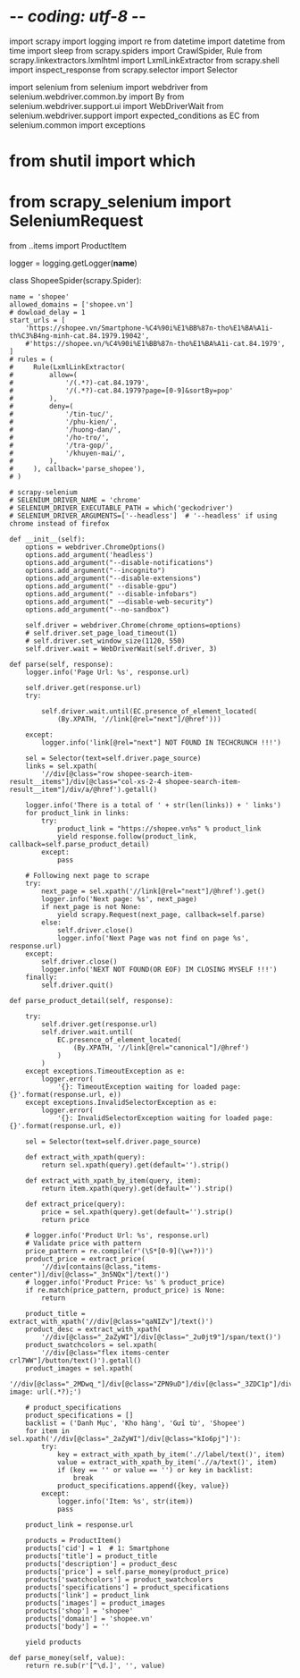 # -*- coding: utf-8 -*-
import scrapy
import logging
import re
from datetime import datetime
from time import sleep
from scrapy.spiders import CrawlSpider, Rule
from scrapy.linkextractors.lxmlhtml import LxmlLinkExtractor
from scrapy.shell import inspect_response
from scrapy.selector import Selector

import selenium
from selenium import webdriver
from selenium.webdriver.common.by import By
from selenium.webdriver.support.ui import WebDriverWait
from selenium.webdriver.support import expected_conditions as EC
from selenium.common import exceptions

# from shutil import which
# from scrapy_selenium import SeleniumRequest

from ..items import ProductItem

logger = logging.getLogger(__name__)


class ShopeeSpider(scrapy.Spider):

    name = 'shopee'
    allowed_domains = ['shopee.vn']
    # dowload_delay = 1
    start_urls = [
        'https://shopee.vn/Smartphone-%C4%90i%E1%BB%87n-tho%E1%BA%A1i-th%C3%B4ng-minh-cat.84.1979.19042',
        #'https://shopee.vn/%C4%90i%E1%BB%87n-tho%E1%BA%A1i-cat.84.1979',
    ]
    # rules = (
    #     Rule(LxmlLinkExtractor(
    #         allow=(
    #             '/(.*?)-cat.84.1979',
    #             '/(.*?)-cat.84.1979?page=[0-9]&sortBy=pop'
    #         ),
    #         deny=(
    #             '/tin-tuc/',
    #             '/phu-kien/',
    #             '/huong-dan/',
    #             '/ho-tro/',
    #             '/tra-gop/',
    #             '/khuyen-mai/',
    #         ),
    #     ), callback='parse_shopee'),
    # )

    # scrapy-selenium
    # SELENIUM_DRIVER_NAME = 'chrome'
    # SELENIUM_DRIVER_EXECUTABLE_PATH = which('geckodriver')
    # SELENIUM_DRIVER_ARGUMENTS=['--headless']  # '--headless' if using chrome instead of firefox

    def __init__(self):
        options = webdriver.ChromeOptions()
        options.add_argument('headless')
        options.add_argument("--disable-notifications")
        options.add_argument("--incognito")
        options.add_argument("--disable-extensions")
        options.add_argument(" --disable-gpu")
        options.add_argument(" --disable-infobars")
        options.add_argument(" -–disable-web-security")
        options.add_argument("--no-sandbox")

        self.driver = webdriver.Chrome(chrome_options=options)
        # self.driver.set_page_load_timeout(1)
        # self.driver.set_window_size(1120, 550)
        self.driver.wait = WebDriverWait(self.driver, 3)

    def parse(self, response):
        logger.info('Page Url: %s', response.url)

        self.driver.get(response.url)
        try:

            self.driver.wait.until(EC.presence_of_element_located(
                (By.XPATH, '//link[@rel="next"]/@href')))

        except:
            logger.info('link[@rel="next"] NOT FOUND IN TECHCRUNCH !!!')

        sel = Selector(text=self.driver.page_source)
        links = sel.xpath(
            '//div[@class="row shopee-search-item-result__items"]/div[@class="col-xs-2-4 shopee-search-item-result__item"]/div/a/@href').getall()

        logger.info('There is a total of ' + str(len(links)) + ' links')
        for product_link in links:
            try:
                product_link = "https://shopee.vn%s" % product_link
                yield response.follow(product_link, callback=self.parse_product_detail)
            except:
                pass

        # Following next page to scrape
        try:
            next_page = sel.xpath('//link[@rel="next"]/@href').get()
            logger.info('Next page: %s', next_page)
            if next_page is not None:
                yield scrapy.Request(next_page, callback=self.parse)
            else:
                self.driver.close()
                logger.info('Next Page was not find on page %s', response.url)
        except:
            self.driver.close()
            logger.info('NEXT NOT FOUND(OR EOF) IM CLOSING MYSELF !!!')
        finally:
            self.driver.quit()

    def parse_product_detail(self, response):

        try:
            self.driver.get(response.url)
            self.driver.wait.until(
                EC.presence_of_element_located(
                    (By.XPATH, '//link[@rel="canonical"]/@href')
                )
            )
        except exceptions.TimeoutException as e:
            logger.error(
                '{}: TimeoutException waiting for loaded page: {}'.format(response.url, e))
        except exceptions.InvalidSelectorException as e:
            logger.error(
                '{}: InvalidSelectorException waiting for loaded page: {}'.format(response.url, e))

        sel = Selector(text=self.driver.page_source)

        def extract_with_xpath(query):
            return sel.xpath(query).get(default='').strip()

        def extract_with_xpath_by_item(query, item):
            return item.xpath(query).get(default='').strip()

        def extract_price(query):
            price = sel.xpath(query).get(default='').strip()
            return price

        # logger.info('Product Url: %s', response.url)
        # Validate price with pattern
        price_pattern = re.compile(r'(\S*[0-9](\w+?))')
        product_price = extract_price(
            '//div[contains(@class,"items-center")]/div[@class="_3n5NQx"]/text()')
        # logger.info('Product Price: %s' % product_price)
        if re.match(price_pattern, product_price) is None:
            return

        product_title = extract_with_xpath('//div[@class="qaNIZv"]/text()')
        product_desc = extract_with_xpath(
            '//div[@class="_2aZyWI"]/div[@class="_2u0jt9"]/span/text()')
        product_swatchcolors = sel.xpath(
            '//div[@class="flex items-center crl7WW"]/button/text()').getall()
        product_images = sel.xpath(
            '//div[@class="_2MDwq_"]/div[@class="ZPN9uD"]/div[@class="_3ZDC1p"]/div/@style').re(r'background-image: url(.*?);')

        # product_specifications
        product_specifications = []
        backlist = ('Danh Mục', 'Kho hàng', 'Gửi từ', 'Shopee')
        for item in sel.xpath('//div[@class="_2aZyWI"]/div[@class="kIo6pj"]'):
            try:
                key = extract_with_xpath_by_item('.//label/text()', item)
                value = extract_with_xpath_by_item('.//a/text()', item)
                if (key == '' or value == '') or key in backlist:
                    break
                product_specifications.append({key, value})
            except:
                logger.info('Item: %s', str(item))
                pass

        product_link = response.url

        products = ProductItem()
        products['cid'] = 1  # 1: Smartphone
        products['title'] = product_title
        products['description'] = product_desc
        products['price'] = self.parse_money(product_price)
        products['swatchcolors'] = product_swatchcolors
        products['specifications'] = product_specifications
        products['link'] = product_link
        products['images'] = product_images
        products['shop'] = 'shopee'
        products['domain'] = 'shopee.vn'
        products['body'] = ''

        yield products

    def parse_money(self, value):
        return re.sub(r'[^\d.]', '', value)
